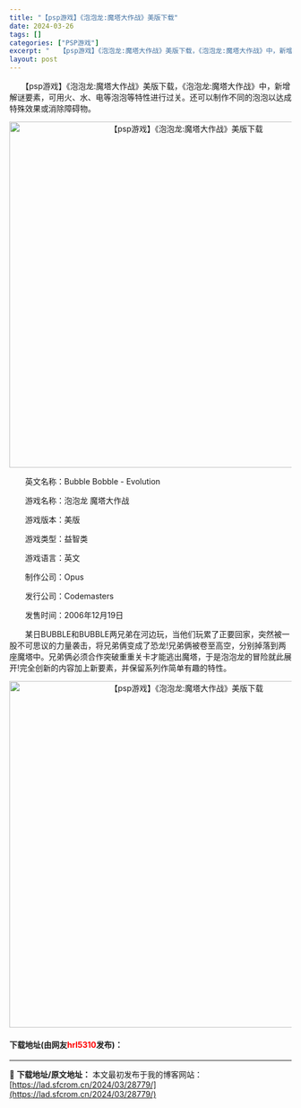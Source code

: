 ```yaml
---
title: "【psp游戏】《泡泡龙:魔塔大作战》美版下载"
date: 2024-03-26
tags: []
categories: ["PSP游戏"]
excerpt: "　　【psp游戏】《泡泡龙:魔塔大作战》美版下载，《泡泡龙:魔塔大作战》中，新增解谜要素，可用火、水、电等泡泡等特性进行过关。还可以制作不同的泡泡以达成特殊效果或消除障碍物。 　　英文名称：Bubble Bobble - Evolution 　　游戏名称：泡泡龙 魔塔大作战 　　游戏版本：美版 　　&hellip;"
layout: post
---
```


 <p>　　【psp游戏】《泡泡龙:魔塔大作战》美版下载，《泡泡龙:魔塔大作战》中，新增解谜要素，可用火、水、电等泡泡等特性进行过关。还可以制作不同的泡泡以达成特殊效果或消除障碍物。</p> <p align="center"><img align="" border="0" src="https://lad.sfcrom.cn/wp-content/uploads/2024/03/20240325_6601ab393871c.png" width="616" alt="【psp游戏】《泡泡龙:魔塔大作战》美版下载" /></p> <p>　　英文名称：Bubble Bobble - Evolution</p> <p>　　游戏名称：泡泡龙 魔塔大作战</p> <p>　　游戏版本：美版</p> <p>　　游戏类型：益智类</p> <p>　　游戏语言：英文</p> <p>　　制作公司：Opus</p> <p>　　发行公司：Codemasters</p> <p>　　发售时间：2006年12月19日</p> <p>　　某日BUBBLE和BUBBLE两兄弟在河边玩，当他们玩累了正要回家，突然被一股不可思议的力量袭击，将兄弟俩变成了恐龙!兄弟俩被卷至高空，分别掉落到两座魔塔中。兄弟俩必须合作突破重重关卡才能逃出魔塔，于是泡泡龙的冒险就此展开!完全创新的内容加上新要素，并保留系列作简单有趣的特性。</p> <p align="center"><img align="" border="0" src="https://lad.sfcrom.cn/wp-content/uploads/2024/03/20240325_6601ab3ab1f43.png" width="617" alt="【psp游戏】《泡泡龙:魔塔大作战》美版下载" /></p> <p><h4>下载地址(由网友<font color="red">hrl5310</font>发布)：</h4></p> 

---
📖 **下载地址/原文地址：** 本文最初发布于我的博客网站：[https://lad.sfcrom.cn/2024/03/28779/](https://lad.sfcrom.cn/2024/03/28779/)
